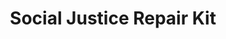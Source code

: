 ---
title: Social Justice Repair Kit
shortName: false
description: Helping to make youth movements welcoming for everyone.
tags: []
link: https://www.sojustrepairit.org/
order: 50
---